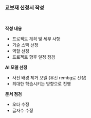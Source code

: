 ### 교보재 신청서 작성

<br/>

**작성 내용**

- 프로젝트 계획 및 세부 사항
- 기술 스택 선정
- 역할 선정
- 프로젝트 향후 일정 점검

**AI 모델 선정**
- 사진 배경 제거 모델 (우선 rembg로 선정)
- 최대한 학습시키는 방향으로 진행

**문서 점검**
- 오타 수정
- 글자수 수정